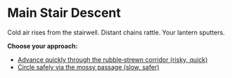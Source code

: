 # Main Stair Descent

Cold air rises from the stairwell. Distant chains rattle. Your lantern sputters.

**Choose your approach:**
- [Advance quickly through the rubble‑strewn corridor (risky, quick)](scenes/fast-burn.md)
- [Circle safely via the mossy passage (slow, safer)](scenes/safe-arc.md)
